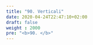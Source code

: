 ```yaml
---
title: "90. Verticali"
date: 2020-04-24T22:47:10+02:00
draft: false
weight : 2000
pre: "<b>90. </b>"
---
```



